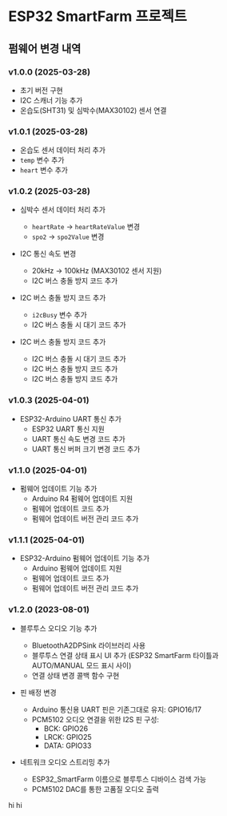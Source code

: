 # ESP32 SmartFarm 프로젝트

## 펌웨어 변경 내역

### v1.0.0 (2025-03-28)
- 초기 버전 구현
- I2C 스캐너 기능 추가
- 온습도(SHT31) 및 심박수(MAX30102) 센서 연결

### v1.0.1 (2025-03-28)
- 온습도 센서 데이터 처리 추가
- `temp` 변수 추가
- `heart` 변수 추가

### v1.0.2 (2025-03-28)
- 심박수 센서 데이터 처리 추가
  - `heartRate` -> `heartRateValue` 변경
  - `spo2` -> `spo2Value` 변경
  
- I2C 통신 속도 변경
  - 20kHz -> 100kHz (MAX30102 센서 지원)
  - I2C 버스 충돌 방지 코드 추가
  
- I2C 버스 충돌 방지 코드 추가
  - `i2cBusy` 변수 추가
  - I2C 버스 충돌 시 대기 코드 추가
  
- I2C 버스 충돌 방지 코드 추가
  - I2C 버스 충돌 시 대기 코드 추가
  - I2C 버스 충돌 방지 코드 추가
  - I2C 버스 충돌 방지 코드 추가

### v1.0.3 (2025-04-01)
- ESP32-Arduino UART 통신 추가
  - ESP32 UART 통신 지원
  - UART 통신 속도 변경 코드 추가
  - UART 통신 버퍼 크기 변경 코드 추가

### v1.1.0 (2025-04-01)
- 펌웨어 업데이트 기능 추가
  - Arduino R4 펌웨어 업데이트 지원
  - 펌웨어 업데이트 코드 추가
  - 펌웨어 업데이트 버전 관리 코드 추가

### v1.1.1 (2025-04-01)
- ESP32-Arduino 펌웨어 업데이트 기능 추가
  - Arduino 펌웨어 업데이트 지원
  - 펌웨어 업데이트 코드 추가
  - 펌웨어 업데이트 버전 관리 코드 추가

### v1.2.0 (2023-08-01)
- 블루투스 오디오 기능 추가
  - BluetoothA2DPSink 라이브러리 사용
  - 블루투스 연결 상태 표시 UI 추가 (ESP32 SmartFarm 타이틀과 AUTO/MANUAL 모드 표시 사이)
  - 연결 상태 변경 콜백 함수 구현

- 핀 배정 변경
  - Arduino 통신용 UART 핀은 기존그대로 유지: GPIO16/17
  - PCM5102 오디오 연결을 위한 I2S 핀 구성:
    - BCK: GPIO26
    - LRCK: GPIO25
    - DATA: GPIO33

- 네트워크 오디오 스트리밍 추가
  - ESP32_SmartFarm 이름으로 블루투스 디바이스 검색 가능
  - PCM5102 DAC를 통한 고품질 오디오 출력

hi hi